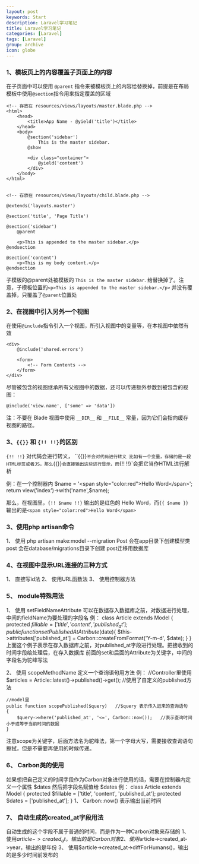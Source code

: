 ```yaml
---
layout: post
keywords: Start
description: Laravel学习笔记
title: Laravel学习笔记
categories: [Laravel]
tags: [Laravel]
group: archive
icon: globe
---
```





### 1、模板页上的内容覆盖子页面上的内容
在子页面中可以使用 `@parent` 指令来被模板页上的内容给替换掉，前提是在布局模板中使用`@section`指令用来指定覆盖的区域


    <!-- 存放在 resources/views/layouts/master.blade.php -->
    <html>
        <head>
            <title>App Name - @yield('title')</title>
        </head>
        <body>
            @section('sidebar')
                This is the master sidebar.
            @show

            <div class="container">
                @yield('content')
            </div>
        </body>
    </html>


    <!-- 存放在 resources/views/layouts/child.blade.php -->

    @extends('layouts.master')

    @section('title', 'Page Title')

    @section('sidebar')
        @parent

        <p>This is appended to the master sidebar.</p>
    @endsection

    @section('content')
        <p>This is my body content.</p>
    @endsection


子模板的@parent处被模板的 `This is the master sidebar`.  给替换掉了。注意，子模板位置的`<p>This is appended to the master sidebar.</p>`
并没有覆盖掉，只覆盖了`@parent`位置处


### 2、在视图中引入另外一个视图
在使用`@include`指令引入一个视图，所引入视图中的变量等，在本视图中依然有效

    <div>
        @include('shared.errors')

        <form>
            <!-- Form Contents -->
        </form>
    </div>

尽管被包含的视图继承所有父视图中的数据，还可以传递额外参数到被包含的视图：

    @include('view.name', ['some' => 'data'])

注：不要在 Blade 视图中使用 `__DIR__` 和 `__FILE__` 常量，因为它们会指向缓存视图的路径。



### 3、`{{}}` 和 `{!! !!}`的区别
`{!! !!}` 对代码会进行转义， ``{{}}`不会对代码进行转义
比如有一个变量，存储的是一段HTML标签或者JS，那么`{{}}`会直接输出这些进行显示，而`{!! !!}`会把它当作HTML进行解析

例：在一个控制器内
    $name = '<span style="color:red">Hello Word</span>';
    return view('index')->with('name',$name);

那么，在视图里，`{!! $name !!}` 输出的是红色的 Hello Word，而`{{ $name }}`输出的是`<span style="color:red">Hello Word</span>`


### 3、使用php artisan命令
1、 使用 php artisan make:model --migration Post
会在app目录下创建模型类 post
会在database/migrations目录下创建 post迁移用数据库


### 4、在视图中显示URL连接的三种方式
1、 直接写id法
<a href="/articles/{{ $article->id }}"></a>
2、 使用URL函数法
<a href="{{ url('articles', $article->id) }}"></a>
3、 使用控制器方法
<a href="{{ action('ArticlesController@show', [$article->id]) }}"></a>


### 5、 module特殊用法
1、 使用 setFieldNameAttribute 可以在数据存入数据库之前，对数据进行处理，中间的fieldName为要处理的字段名
例：
    class Article extends Model
    {
        protected $fillable = ['title', 'content', 'published_at'];
        public function setPublishedAtAttribute($date){
            $this->attributes['published_at'] = Carbon::createFromFormat('Y-m-d', $date);
        }
    }
上面这个例子表示在存入数据库之前，对published_at字段进行处理。把接收到的时间字段给处理后，在存入数据库
前面的set和后面的Attribute为关键字，中间的字段名为驼峰写法

2、 使用 scopeMethodName 定义一个查询语句用方法
例：
    //Controller里使用
    $articles = Article::latest()->published()->get();  //使用了自定义的published方法


    //model里
    public function scopePublished($query)   //$query 表示传入进来的查询语句
    {
        $query->where('published_at', '<=', Carbon::now());   //表示查询时间小于或等于当前时间的数据
    }

注意scope为关键字，后面方法名为驼峰法，第一个字母大写，需要接收查询语句擦拭，但是不需要再使用的时候传递。


### 6、 Carbon类的使用
如果想把自己定义的时间字段作为Carbon对象进行使用的话，需要在控制器内定义一个属性 $dates
然后把字段名赋值给 $dates
例：
    class Article extends Model
    {
        protected $fillable = ['title', 'content', 'published_at'];
        protected $dates = ['published_at'];
    }
1、 Carbon::now() 表示输出当前时间


### 7、 自动生成的created_at字段用法
自动生成的这个字段不属于普通的时间，而是作为一种Carbon对象来存储的
1、 使用$article->created_at，输出的是Carbon对象
2、 使用$article->created_at->year，输出的是年份
3、 使用$article->created_at->diffForHumans()，输出的是多少时间前发布的